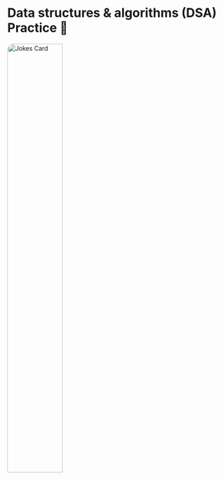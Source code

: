 # Data structures & algorithms (DSA) Practice 🥷
<img src="https://i.pinimg.com/736x/5a/06/78/5a0678ec7cb08815009d79468cbd3fee.jpg" style="border-radius: 15px; width: 50%; height: auto;" alt="Jokes Card" />

